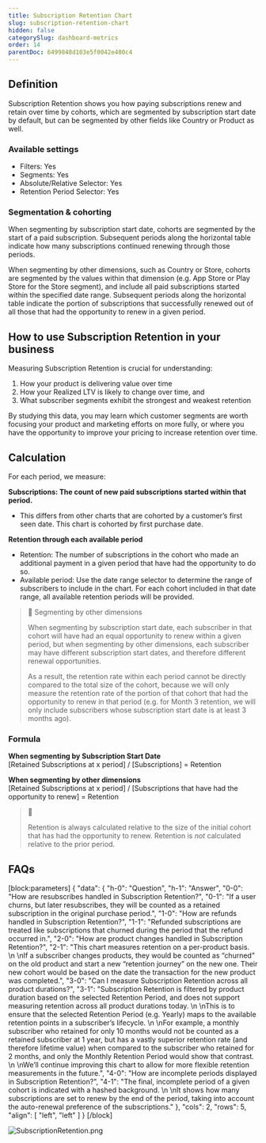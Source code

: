 ```yaml
---
title: Subscription Retention Chart
slug: subscription-retention-chart
hidden: false
categorySlug: dashboard-metrics
order: 14
parentDoc: 6499848d103e5f0042e480c4
---
```

## Definition

Subscription Retention shows you how paying subscriptions renew and retain over time by cohorts, which are segmented by subscription start date by default, but can be segmented by other fields like Country or Product as well.

### Available settings

- Filters: Yes
- Segments: Yes
- Absolute/Relative Selector: Yes
- Retention Period Selector: Yes

### Segmentation & cohorting

When segmenting by subscription start date, cohorts are segmented by the start of a paid subscription. Subsequent periods along the horizontal table indicate how many subscriptions continued renewing through those periods. 

When segmenting by other dimensions, such as Country or Store, cohorts are segmented by the values within that dimension (e.g. App Store or Play Store for the Store segment), and include all paid subscriptions started within the specified date range. Subsequent periods along the horizontal table indicate the portion of subscriptions that successfully renewed out of all those that had the opportunity to renew in a given period.

## How to use Subscription Retention in your business

Measuring Subscription Retention is crucial for understanding:

1. How your product is delivering value over time
2. How your Realized LTV is likely to change over time, and
3. What subscriber segments exhibit the strongest and weakest retention

By studying this data, you may learn which customer segments are worth focusing your product and marketing efforts on more fully, or where you have the opportunity to improve your pricing to increase retention over time.

## Calculation

For each period, we measure:

**Subscriptions: The count of new paid subscriptions started within that period.**

- This differs from other charts that are cohorted by a customer’s first seen date. This chart is cohorted by first purchase date.

**Retention through each available period**

- Retention: The number of subscriptions in the cohort who made an additional payment in a given period that have had the opportunity to do so.
- Available period: Use the date range selector to determine the range of subscribers to include in the chart. For each cohort included in that date range, all available retention periods will be provided. 

> 📘 Segmenting by other dimensions
> 
> When segmenting by subscription start date, each subscriber in that cohort will have had an equal opportunity to renew within a given period, but when segmenting by other dimensions, each subscriber may have different subscription start dates, and therefore different renewal opportunities.
> 
> As a result, the retention rate within each period cannot be directly compared to the total size of the cohort, because we will only measure the retention rate of the portion of that cohort that had the opportunity to renew in that period (e.g. for Month 3 retention, we will only include subscribers whose subscription start date is at least 3 months ago).

### Formula

**When segmenting by Subscription Start Date**  
[Retained Subscriptions at x period] / [Subscriptions] = Retention

**When segmenting by other dimensions**  
[Retained Subscriptions at x period] / [Subscriptions that have had the opportunity to renew] = Retention

> 📘 
> 
> Retention is always calculated relative to the size of the initial cohort that has had the opportunity to renew. Retention is _not_ calculated relative to the prior period.

## FAQs

[block:parameters]
{
  "data": {
    "h-0": "Question",
    "h-1": "Answer",
    "0-0": "How are resubscribes handled in Subscription Retention?",
    "0-1": "If a user churns, but later resubscribes, they will be counted as a retained subscription in the original purchase period.",
    "1-0": "How are refunds handled in Subscription Retention?",
    "1-1": "Refunded subscriptions are treated like subscriptions that churned during the period that the refund occurred in.",
    "2-0": "How are product changes handled in Subscription Retention?",
    "2-1": "This chart measures retention on a per-product basis.  \n  \nIf a subscriber changes products, they would be counted as “churned” on the old product and start a new “retention journey” on the new one. Their new cohort would be based on the date the transaction for the new product was completed.",
    "3-0": "Can I measure Subscription Retention across all product durations?",
    "3-1": "Subscription Retention is filtered by product duration based on the selected Retention Period, and does not support measuring retention across all product durations today.  \n  \nThis is to ensure that the selected Retention Period (e.g. Yearly) maps to the available retention points in a subscriber’s lifecycle.  \n  \nFor example, a monthly subscriber who retained for only 10 months would not be counted as a retained subscriber at 1 year, but has a vastly superior retention rate (and therefore lifetime value) when compared to the subscriber who retained for 2 months, and only the Monthly Retention Period would show that contrast.  \n  \nWe’ll continue improving this chart to allow for more flexible retention measurements in the future.",
    "4-0": "How are incomplete periods displayed in Subscription Retention?",
    "4-1": "The final, incomplete period of a given cohort is indicated with a hashed background.  \n  \nIt shows how many subscriptions are set to renew by the end of the period, taking into account the auto-renewal preference of the subscriptions."
  },
  "cols": 2,
  "rows": 5,
  "align": [
    "left",
    "left"
  ]
}
[/block]

![](https://files.readme.io/88a06a8-SubscriptionRetention.png "SubscriptionRetention.png")